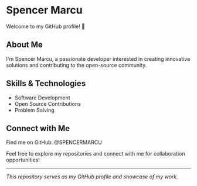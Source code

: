 # Spencer Marcu

Welcome to my GitHub profile! 👋

## About Me

I'm Spencer Marcu, a passionate developer interested in creating innovative solutions and contributing to the open-source community.

## Skills & Technologies

- Software Development
- Open Source Contributions
- Problem Solving

## Connect with Me

Find me on GitHub: @SPENCERMARCU

Feel free to explore my repositories and connect with me for collaboration opportunities!

---

*This repository serves as my GitHub profile and showcase of my work.*